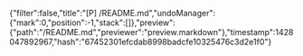 {"filter":false,"title":"[P] /README.md","undoManager":{"mark":0,"position":-1,"stack":[]},"preview":{"path":"/README.md","previewer":"preview.markdown"},"timestamp":1428047892967,"hash":"67452301efcdab8998badcfe10325476c3d2e1f0"}